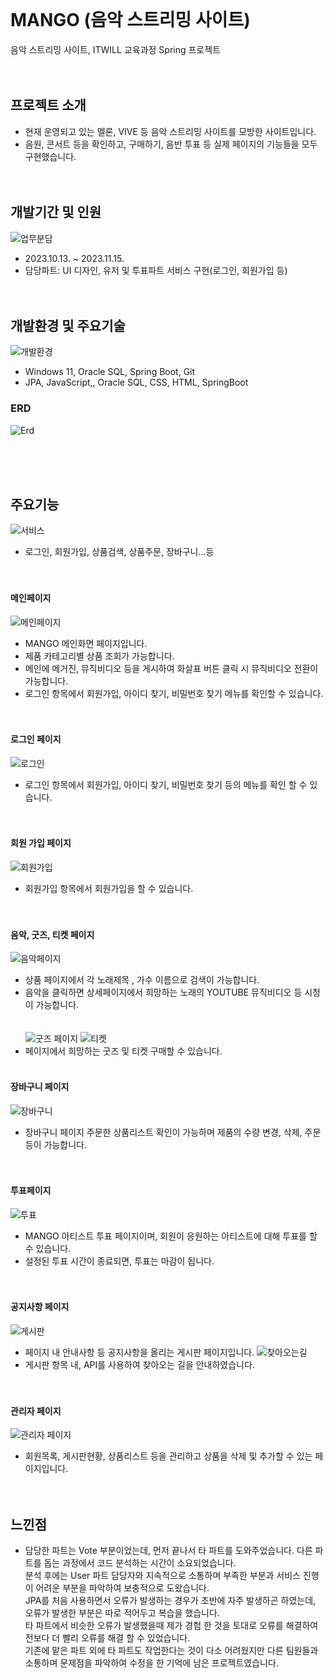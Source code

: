 <br/><br/><br/>

# MANGO (음악 스트리밍 사이트)
음악 스트리밍 사이트, ITWILL 교육과정 Spring 프로젝트
<br/><br/><br/>

## 프로젝트 소개
* 현재 운영되고 있는 멜론, VIVE 등 음악 스트리밍 사이트를 모방한 사이트입니다. 
* 음원, 콘서트 등을 확인하고, 구매하기, 음반 투표 등 실제 페이지의 기능들을 모두 구현했습니다.
<br/><br/><br/>

## 개발기간 및 인원
![업무분담](https://github.com/CHAERINYOU/Portfolio/assets/133833066/cd805d47-d815-47fb-9943-bd5733b591c1)
* 2023.10.13. ~ 2023.11.15.
* 담당파트: UI 디자인, 유저 및 투표파트 서비스 구현(로그인, 회원가입 등)
<br/><br/><br/>

## 개발환경 및 주요기술
![개발환경](https://github.com/CHAERINYOU/Portfolio/assets/133833066/b4c26e64-da17-4207-9cba-772bbda35ebd)
* Windows 11, Oracle SQL, Spring Boot, Git
* JPA, JavaScript,, Oracle SQL, CSS, HTML, SpringBoot 
### ERD
![Erd](https://github.com/CHAERINYOU/Portfolio/assets/133833066/d8235289-996b-425a-8fc1-b5ed4b12d848)

<br/><br/><br/>

## 주요기능
![서비스](https://github.com/CHAERINYOU/Portfolio/assets/133833066/b0d1ef7a-5a57-447f-b479-6d331f99cec3)
* 로그인, 회원가입, 상품검색, 상품주문, 장바구니...등
<br/><br/><br/>

#### 메인페이지

![메인페이지](https://github.com/2023-05-JAVA-DEVELOPER-143/web-project-team2-bbbb/assets/133833066/322e25ca-2f1a-4f00-8142-d7dfce62e1c8)
*  MANGO 메인화면 페이지입니다.
*  제품 카테고리별 상품 조회가 가능합니다.
*  메인에 메거진, 뮤직비디오 등을 게시하여 화살표 버튼 클릭 시 뮤직비디오 전환이 가능합니다.
*  로그인 항목에서 회원가입, 아이디 찾기, 비밀번호 찾기 메뉴를 확인할 수 있습니다. 
<br/><br/><br/>

#### 로그인 페이지

![로그인](https://github.com/2023-05-JAVA-DEVELOPER-143/web-project-team2-bbbb/assets/133833066/f99b8fff-ddf5-4dea-85f0-e53ec9d5e461)
* 로그인 항목에서 회원가입, 아이디 찾기, 비밀번호 찾기 등의 메뉴를 확인 할 수 있습니다.
<br/><br/><br/>

#### 회원 가입 페이지
![회원가입](https://github.com/2023-05-JAVA-DEVELOPER-143/web-project-team2-bbbb/assets/133833066/5ad72c63-46fb-4985-97d7-255d7eee0d9c)
* 회원가입 항목에서 회원가입을 할 수 있습니다.<br/><br/><br/>


#### 음악, 굿즈, 티켓 페이지
![음악페이지](https://github.com/2023-05-JAVA-DEVELOPER-143/web-project-team2-bbbb/assets/133833066/fb8f5d92-3985-4b66-9e7b-95bf08a1c38d)
* 상품 페이지에서 각 노래제목 , 가수 이름으로 검색이 가능합니다.
* 음악을 클릭하면 상세페이지에서 희망하는 노래의 YOUTUBE 뮤직비디오 등 시청이 가능합니다.<br/><br/><br/>
![굿즈 페이지](https://github.com/2023-05-JAVA-DEVELOPER-143/web-project-team2-bbbb/assets/133833066/e5b2b4f9-3743-4812-ba2a-8037071fd3e4)
![티켓](https://github.com/2023-05-JAVA-DEVELOPER-143/web-project-team2-bbbb/assets/133833066/c0a2eb2f-940f-4b58-b2ea-05954400e25b)
* 페이지에서 희망하는 굿즈 및 티켓 구매할 수 있습니다.<br/><br/>


#### 장바구니 페이지
![장바구니](https://github.com/2023-05-JAVA-DEVELOPER-143/web-project-team2-bbbb/assets/133833066/fd465633-8dbb-4701-b003-9ef8d48e53e3)
* 장바구니 페이지 주문한 상품리스트 확인이 가능하며 제품의 수량 변경, 삭제, 주문 등이 가능합니다.<br/><br/><br/>

#### 투표페이지
![투표](https://github.com/2023-05-JAVA-DEVELOPER-143/web-project-team2-bbbb/assets/133833066/bca7d131-f1f9-462e-b682-e9c0df2b6018)
* MANGO 아티스트 투표 페이지이며, 회원이 응원하는 아티스트에 대해 투표를 할 수 있습니다.
* 설정된 투표 시간이 종료되면, 투표는 마감이 됩니다. <br/><br/><br/>

#### 공지사항 페이지
![게시판](https://github.com/2023-05-JAVA-DEVELOPER-143/web-project-team2-bbbb/assets/133833066/3db2d3ef-33f3-4ac6-bd3f-c5ca327232b4)
* 페이지 내 안내사항 등 공지사항을 올리는 게시판 페이지입니다.
![찾아오는길](https://github.com/2023-05-JAVA-DEVELOPER-143/web-project-team2-bbbb/assets/133833066/eefab367-622d-4bde-9258-d31ac6ef083b)
* 게시판 항목 내, API를 사용하여 찾아오는 길을 안내하였습니다.<br/><br/><br/>


#### 관리자 페이지
![관리자 페이지](https://github.com/2023-05-JAVA-DEVELOPER-143/web-project-team2-bbbb/assets/133833066/2840e70c-7cd5-46af-afcc-429f289bc70c)
* 회원목록, 게시판현황, 상품리스트 등을 관리하고 상품을 삭제 및 추가할 수 있는 페이지입니다.<br/><br/><br/>

## 느낀점
* 담당한 파트는 Vote 부분이었는데, 먼저 끝나서 타 파트를 도와주었습니다. 다른 파트를 돕는 과정에서 코드 분석하는 시간이 소요되었습니다.<br/>
분석 후에는 User 파트 담당자와 지속적으로 소통하며 부족한 부분과 서비스 진행이 어려운 부분을 파악하여 보충적으로 도왔습니다. <br/> JPA를 처음 사용하면서 오류가 발생하는 경우가 초반에 자주 발생하곤 하였는데, 오류가 발생한 부분은 따로 적어두고 복습을 했습니다.<br/>
타 파트에서 비슷한 오류가 발생했을때 제가 경험 한 것을 토대로 오류를 해결하여 전보다 더 빨리 오류를 해결 할 수 있었습니다.<br/>
기존에 맡은 파트 외에 타 파트도 작업한다는 것이 다소 어려웠지만 다른 팀원들과 소통하며 문제점을 파악하여 수정을 한 기억에 남은 프로젝트였습니다.<br/>
